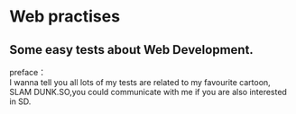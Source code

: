 Web practises
======
Some easy tests about Web Development. 
------
preface：</br>
I wanna tell you all lots of my tests are related to my favourite cartoon, SLAM DUNK.SO,you could communicate with me if you are also interested in SD.

